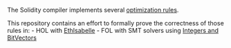 The Solidity compiler implements several [optimization rules](https://github.com/ethereum/solidity/blob/develop/libevmasm/RuleList.h).

This repository contains an effort to formally prove the correctness of those rules in:
	- HOL with [EthIsabelle](https://github.com/ekpyron/eth-isabelle)
	- FOL with SMT solvers using [Integers and BitVectors](http://smtlib.cs.uiowa.edu/theories.shtml)
